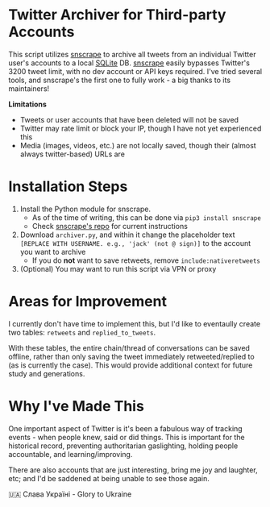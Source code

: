 # Twitter Archiver for Third-party Accounts
This script utilizes [snscrape](https://github.com/JustAnotherArchivist/snscrape) to archive all tweets from an individual Twitter user's accounts to a local [SQLite](https://www.sqlite.org/index.html) DB. [snscrape](https://github.com/JustAnotherArchivist/snscrape) easily bypasses Twitter's 3200 tweet limit, with no dev account or API keys required. I've tried several tools, and snscrape's the first one to fully work - a big thanks to its maintainers!

**Limitations**
* Tweets or user accounts that have been deleted will not be saved
* Twitter may rate limit or block your IP, though I have not yet experienced this
* Media (images, videos, etc.) are not locally saved, though their (almost always twitter-based) URLs are 


# Installation Steps
1. Install the Python module for snscrape. 
     - As of the time of writing, this can be done via `pip3 install snscrape`
     - Check [snscrape's repo](https://github.com/JustAnotherArchivist/snscrape) for current instructions
2. Download `archiver.py`, and within it change the placeholder text `[REPLACE WITH USERNAME. e.g., 'jack' (not @ sign)]` to the account you want to archive
     - If you do **not** want to save retweets, remove `include:nativeretweets`
3. (Optional) You may want to run this script via VPN or proxy 


# Areas for Improvement
I currently don't have time to implement this, but I'd like to eventaully create two tables: `retweets` and `replied_to_tweets`. 

With these tables, the entire chain/thread of conversations can be saved offline, rather than only saving the tweet immediately retweeted/replied to (as is currently the case). This would provide additional context for future study and generations.


# Why I've Made This
One important aspect of Twitter is it's been a fabulous way of tracking events - when people knew, said or did things. This is important for the historical record, preventing authoritarian gaslighting, holding people accountable, and learning/improving. 

There are also accounts that are just interesting, bring me joy and laughter, etc; and I'd be saddened at being unable to see those again.  


🇺🇦 Слава Україні - Glory to Ukraine
